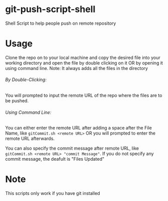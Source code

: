 # git-push-script-shell
Shell Script to help people push on remote repository

# Usage
Clone the repo on to your local machine and copy the desired file into your working directory and open the file by double clicking on it OR by opening it using command line.
Note: It always adds all the files in the directory

###### By Double-Clicking:
You will prompted to input the remote URL of the repo where the files are to be pushed.

###### Using Command Line:
You can either enter the remote URL after adding a space after the File Name, like ```gitCommit.sh <remote URL>``` OR you will prompted to enter the remote URL afterwards.


You can also specify the commit message after remote URL, like ```gitCommit.sh <remote URL> "commit Message"```.
If you do not specify any commit message, the deafult is "Files Updated"


# Note
This scripts only work if you have git installed
